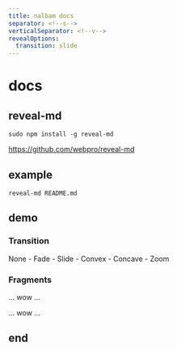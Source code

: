 ```yaml
---
title: nalbam docs
separator: <!--s-->
verticalSeparator: <!--v-->
revealOptions:
  transition: slide
---
```

# docs

<!--s-->

## reveal-md

```
sudo npm install -g reveal-md
```

https://github.com/webpro/reveal-md

<!--s-->

## example

```
reveal-md README.md
```

<!--s-->

## demo

<!--v-->

### Transition

None - Fade - Slide - Convex - Concave - Zoom 

<!--v-->

### Fragments

... wow ... <!-- .element: class="fragment" -->

... wow ... <!-- .element: class="fragment" -->

<!--v-->

<!-- .slide: data-background="http://i.giphy.com/90F8aUepslB84.gif" -->

<!--s-->

## end
